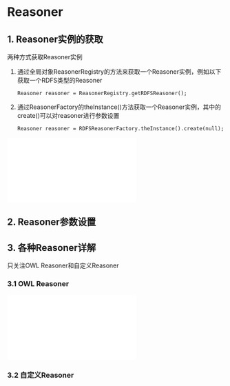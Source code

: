 # Reasoner

## 1. Reasoner实例的获取

两种方式获取Reasoner实例

1. 通过全局对象ReasonerRegistry的方法来获取一个Reasoner实例，例如以下获取一个RDFS类型的Reasoner

    ```
    Reasoner reasoner = ReasonerRegistry.getRDFSReasoner();
    ```
    
2. 通过ReasonerFactory的theInstance()方法获取一个Reasoner实例，其中的create()可以对reasoner进行参数设置

    ```
    Reasoner reasoner = RDFSReasonerFactory.theInstance().create(null);
    ```
    
![完整示例](../inference/ReasonerExample.java)

## 2. Reasoner参数设置

## 3. 各种Reasoner详解

只关注OWL Reasoner和自定义Reasoner

### 3.1 OWL Reasoner

![完整示例](../inference/OWLReasonerExample.java)

### 3.2 自定义Reasoner
